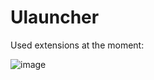 # Ulauncher

Used extensions at the moment:

![image](https://user-images.githubusercontent.com/2129872/127965315-ef58a6f7-b335-48de-bfc2-d81c04e2bbe7.png)
